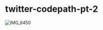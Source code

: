 # twitter-codepath-pt-2

![IMG_6450](https://user-images.githubusercontent.com/96831510/193409515-2c1366c8-58e1-47fe-9ad8-30cfbc1a1911.GIF)
